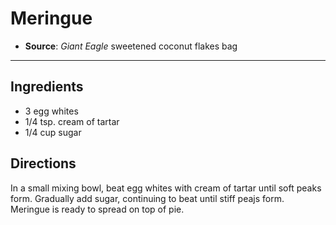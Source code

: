 # Meringue

- **Source**: *Giant Eagle* sweetened coconut flakes bag
---

## Ingredients

- 3 egg whites
- 1/4 tsp. cream of tartar
- 1/4 cup sugar

## Directions

In a small mixing bowl, beat egg whites with cream of tartar until soft peaks form. Gradually add sugar, continuing to beat until stiff peajs form. Meringue is ready to spread on top of pie.